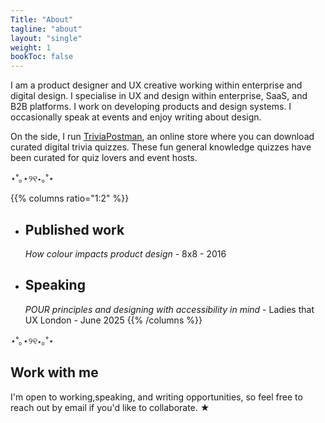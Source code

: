 ```yaml
---
Title: "About"
tagline: "about"
layout: "single"
weight: 1
bookToc: false
---
```


I am a product designer and UX creative working within enterprise and digital design. I specialise in UX and design within enterprise, SaaS, and B2B platforms. I work on developing products and design systems. I occasionally speak at events and enjoy writing about design.

On the side, I run [TriviaPostman](https://triviapostman.com/), an online store where you can download curated digital trivia quizzes. These fun general knowledge quizzes have been curated for quiz lovers and event hosts.

⋆˚｡⋆୨୧⋆｡˚⋆

{{% columns ratio="1:2" %}}

- ## Published work

  *How colour impacts product design* - 8x8 - 2016

- ## Speaking

  *POUR principles and designing with accessibility in mind* - Ladies that UX London - June 2025
{{% /columns %}}

⋆˚｡⋆୨୧⋆｡˚⋆

## Work with me

I'm open to working,speaking, and writing opportunities, so feel free to reach out by email if you'd like to collaborate. ★
